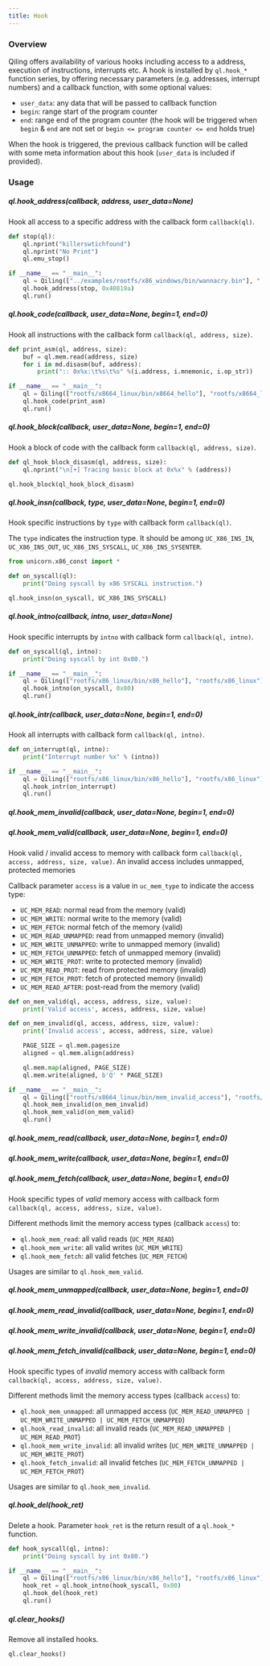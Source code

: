 ```yaml
---
title: Hook
---
```


### Overview

Qiling offers availability of various hooks including access to a address, execution of instructions, interrupts etc. A hook is installed by `ql.hook_*` function series, by offering necessary parameters (e.g. addresses, interrupt numbers) and a callback function, with some optional values:

- `user_data`: any data that will be passed to callback function
- `begin`: range start of the program counter
- `end`: range end of the program counter
(the hook will be triggered when `begin` & `end` are not set or `begin <= program counter <= end` holds true)

When the hook is triggered, the previous callback function will be called with some meta information about this hook (`user_data` is included if provided).

### Usage

##### ql.hook_address(callback, address, user_data=None)

Hook all access to a specific address with the callback form `callback(ql)`.

```python
def stop(ql):
    ql.nprint("killerswtichfound")
    ql.nprint("No Print")
    ql.emu_stop()

if __name__ == "__main__":
    ql = Qiling(["../examples/rootfs/x86_windows/bin/wannacry.bin"], "../examples/rootfs/x86_windows")
    ql.hook_address(stop, 0x40819a)
    ql.run()
```

##### ql.hook_code(callback, user_data=None, begin=1, end=0)

Hook all instructions with the callback form `callback(ql, address, size)`.

```python
def print_asm(ql, address, size):
    buf = ql.mem.read(address, size)
    for i in md.disasm(buf, address):
        print(":: 0x%x:\t%s\t%s" %(i.address, i.mnemonic, i.op_str))

if __name__ == "__main__":
    ql = Qiling(["rootfs/x8664_linux/bin/x8664_hello"], "rootfs/x8664_linux")
    ql.hook_code(print_asm)
    ql.run()
```

##### ql.hook_block(callback, user_data=None, begin=1, end=0)

Hook a block of code with the callback form `callback(ql, address, size)`.

```python
def ql_hook_block_disasm(ql, address, size):
    ql.nprint("\n[+] Tracing basic block at 0x%x" % (address))

ql.hook_block(ql_hook_block_disasm)
```

##### ql.hook_insn(callback, type, user_data=None, begin=1, end=0)

Hook specific instructions by `type` with callback form `callback(ql)`.

The `type` indicates the instruction type. It should be among `UC_X86_INS_IN`, `UC_X86_INS_OUT`, `UC_X86_INS_SYSCALL`, `UC_X86_INS_SYSENTER`.

```python
from unicorn.x86_const import *

def on_syscall(ql):
    print("Doing syscall by x86 SYSCALL instruction.")

ql.hook_insn(on_syscall, UC_X86_INS_SYSCALL)
```

##### ql.hook_intno(callback, intno, user_data=None)

Hook specific interrupts by `intno` with callback form `callback(ql, intno)`.

```python
def on_syscall(ql, intno):
    print("Doing syscall by int 0x80.")

if __name__ == "__main__":
    ql = Qiling(["rootfs/x86_linux/bin/x86_hello"], "rootfs/x86_linux")
    ql.hook_intno(on_syscall, 0x80)
    ql.run()
```

##### ql.hook_intr(callback, user_data=None, begin=1, end=0)

Hook all interrupts with callback form `callback(ql, intno)`.

```python
def on_interrupt(ql, intno):
    print("Interrupt number %x" % (intno))

if __name__ == "__main__":
    ql = Qiling(["rootfs/x86_linux/bin/x86_hello"], "rootfs/x86_linux")
    ql.hook_intr(on_interrupt)
    ql.run()
```

##### ql.hook_mem_invalid(callback, user_data=None, begin=1, end=0)
##### ql.hook_mem_valid(callback, user_data=None, begin=1, end=0)

Hook valid / invalid access to memory with callback form `callback(ql, access, address, size, value)`. An invalid access includes unmapped, protected memories

Callback parameter `access` is a value in `uc_mem_type` to indicate the access type:
  - `UC_MEM_READ`: normal read from the memory (valid)
  - `UC_MEM_WRITE`: normal write to the memory (valid)
  - `UC_MEM_FETCH`: normal fetch of the memory (valid)
  - `UC_MEM_READ_UNMAPPED`: read from unmapped memory (invalid)
  - `UC_MEM_WRITE_UNMAPPED`: write to unmapped memory (invalid)
  - `UC_MEM_FETCH_UNMAPPED`: fetch of unmapped memory (invalid)
  - `UC_MEM_WRITE_PROT`: write to protected memory (invalid)
  - `UC_MEM_READ_PROT`: read from protected memory (invalid)
  - `UC_MEM_FETCH_PROT`: fetch of protected memory (invalid)
  - `UC_MEM_READ_AFTER`: post-read from the memory (valid)

```python
def on_mem_valid(ql, access, address, size, value):
    print('Valid access', access, address, size, value)

def on_mem_invalid(ql, access, address, size, value):
    print('Invalid access', access, address, size, value)

    PAGE_SIZE = ql.mem.pagesize
    aligned = ql.mem.align(address)

    ql.mem.map(aligned, PAGE_SIZE)
    ql.mem.write(aligned, b'Q' * PAGE_SIZE)

if __name__ == "__main__":
    ql = Qiling(["rootfs/x8664_linux/bin/mem_invalid_access"], "rootfs/x8664_linux")
    ql.hook_mem_invalid(on_mem_invalid)
    ql.hook_mem_valid(on_mem_valid)
    ql.run()
```

##### ql.hook_mem_read(callback, user_data=None, begin=1, end=0)
##### ql.hook_mem_write(callback, user_data=None, begin=1, end=0)
##### ql.hook_mem_fetch(callback, user_data=None, begin=1, end=0)

Hook specific types of *valid* memory access with callback form `callback(ql, access, address, size, value)`.

Different methods limit the memory access types (callback `access`) to:
- `ql.hook_mem_read`: all valid reads (`UC_MEM_READ`)
- `ql.hook_mem_write`: all valid writes (`UC_MEM_WRITE`)
- `ql.hook_mem_fetch`: all valid fetches (`UC_MEM_FETCH`)

Usages are similar to `ql.hook_mem_valid`.

##### ql.hook_mem_unmapped(callback, user_data=None, begin=1, end=0)
##### ql.hook_mem_read_invalid(callback, user_data=None, begin=1, end=0)
##### ql.hook_mem_write_invalid(callback, user_data=None, begin=1, end=0)
##### ql.hook_mem_fetch_invalid(callback, user_data=None, begin=1, end=0)

Hook specific types of *invalid* memory access with callback form `callback(ql, access, address, size, value)`.

Different methods limit the memory access types (callback `access`) to:
- `ql.hook_mem_unmapped`: all unmapped access (`UC_MEM_READ_UNMAPPED | UC_MEM_WRITE_UNMAPPED | UC_MEM_FETCH_UNMAPPED`)
- `ql.hook_read_invalid`: all invalid reads (`UC_MEM_READ_UNMAPPED | UC_MEM_READ_PROT`)
- `ql.hook_mem_write_invalid`: all invalid writes (`UC_MEM_WRITE_UNMAPPED | UC_MEM_WRITE_PROT`)
- `ql.hook_fetch_invalid`: all invalid fetches (`UC_MEM_FETCH_UNMAPPED | UC_MEM_FETCH_PROT`)

Usages are similar to `ql.hook_mem_invalid`.

##### ql.hook_del(hook_ret)

Delete a hook. Parameter `hook_ret` is the return result of a `ql.hook_*` function.

```python
def hook_syscall(ql, intno):
    print("Doing syscall by int 0x80.")

if __name__ == "__main__":
    ql = Qiling(["rootfs/x86_linux/bin/x86_hello"], "rootfs/x86_linux")
    hook_ret = ql.hook_intno(hook_syscall, 0x80)
    ql.hook_del(hook_ret)
    ql.run()
```

##### ql.clear_hooks()

Remove all installed hooks.

```python
ql.clear_hooks()
```
